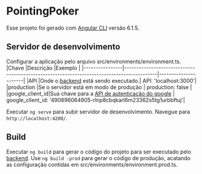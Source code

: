 # PointingPoker

Esse projeto foi gerado com [Angular CLI](https://github.com/angular/angular-cli) versão 6.1.5.

## Servidor de desenvolvimento

Configurar a aplicação pelo arquivo src/environments/environment.ts.
|Chave           |Descrição                                                                                  |Exemplo               |
|----------------|-------------------------------------------------------------------------------------------|----------------------|
|API             |Onde o [backend](https://github.com/brunoritter123/backPointingPoker) está sendo executado.| API: 'localhost:3000'|
|production      |Se o servidor está em modo de produção                                                     | production: false    |
|google_client_id|Sua chave para a [API de autenticação do google](https://developers.google.com/identity/sign-in/web/sign-in)                                             | google_client_id: '490896064905-rlnp8cbqkarl6m23362s5tg1urbbftuj'|


Executar `ng serve` para subir servidor de desenvolvimento. Navegue para `http://localhost:4200/`.

## Build

Executar `ng build` para gerar o código do projeto para ser executado pelo [backend](https://github.com/brunoritter123/backPointingPoker). Use `ng build -prod` para gerar o código de produção, acatando as configuração contidas em src/environments/environment.prod.ts.

